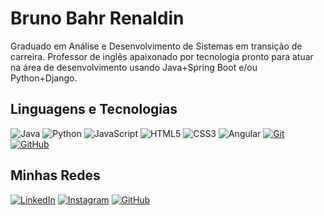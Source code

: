 # Bruno Bahr Renaldin

Graduado em Análise e Desenvolvimento de Sistemas em transição de carreira. Professor de inglês apaixonado por tecnologia pronto para atuar na área de desenvolvimento usando Java+Spring Boot e/ou Python+Django.




## Linguagens e Tecnologias

![Java](https://img.shields.io/badge/Java-000?style=for-the-badge&logo=java)    ![Python](https://img.shields.io/badge/Python-000?style=for-the-badge&logo=python) ![JavaScript](https://img.shields.io/badge/JavaScript-000?style=for-the-badge&logo=javascript) ![HTML5](https://img.shields.io/badge/HTML5-000?style=for-the-badge&logo=html5) ![CSS3](https://img.shields.io/badge/CSS3-000?style=for-the-badge&logo=css3&logoColor=264CE4) ![Angular](https://img.shields.io/badge/Angular-000?style=for-the-badge&logo=angular&logoColor=C3002F) [![Git](https://img.shields.io/badge/Git-000?style=for-the-badge&logo=git&logoColor=E94D5F)](https://git-scm.com/doc) [![GitHub](https://img.shields.io/badge/GitHub-000?style=for-the-badge&logo=github&logoColor=30A3DC)](https://docs.github.com/)

## Minhas Redes
[![LinkedIn](https://img.shields.io/badge/LinkedIn-000?style=for-the-badge&logo=linkedin&logoColor=0E76A8)](https://www.linkedin.com/in/bruno-bahr/) [![Instagram](https://img.shields.io/badge/Instagram-000?style=for-the-badge&logo=instagram)](https://www.instagram.com/brunobahr/)  [![GitHub](https://img.shields.io/badge/GitHub-000?style=for-the-badge&logo=github&logoColor=30A3DC)](https://github.com/bruno-bahr)
